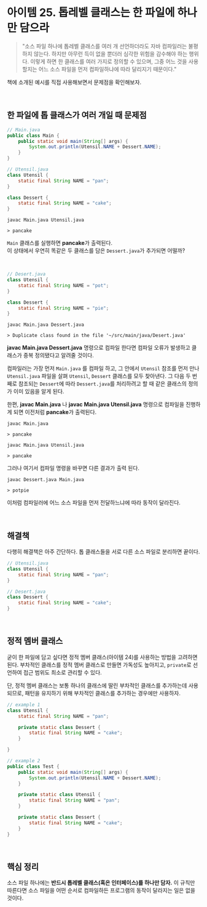 # 아이템 25. 톱레벨 클래스는 한 파일에 하나만 담으라

> "소스 파일 하나에 톱레벨 클래스를 여러 개 선언하더라도 자바 컴파일러는 불평하지 않는다. 
> 하지만 아무런 득이 없을 뿐더러 심각한 위험을 감수해야 하는 행위다.
> 이렇게 하면 한 클래스를 여러 가지로 정의할 수 있으며, 그중 어느 것을 사용할지는 
> 어느 소스 파일을 먼저 컴파일하냐에 따라 달리지기 때문이다."

책에 소개된 예시를 직접 사용해보면서 문제점을 확인해보자.

<br>

## 한 파일에 톱 클래스가 여러 개일 때 문제점
```java
// Main.java
public class Main {
    public static void main(String[] args) {
        System.out.println(Utensil.NAME + Dessert.NAME);
    }
}
```
```java
// Utensil.java
class Utensil {
    static final String NAME = "pan";
}

class Dessert {
    static final String NAME = "cake";
}
```
```
javac Main.java Utensil.java

> pancake
```
`Main` 클래스를 실행하면 **pancake**가 출력된다.  
이 상태에서 우연히 똑같은 두 클래스를 담은 `Dessert.java`가 추가되면 어떨까?

<br>

```java
// Desert.java
class Utensil {
    static final String NAME = "pot";
}

class Dessert {
    static final String NAME = "pie";
}
```
```
javac Main.java Dessert.java

> Duplicate class found in the file '~/src/main/java/Desert.java'
```
**javac Main.java Dessert.java** 명령으로 컴파일 한다면 
컴파일 오류가 발생하고 클래스가 중복 정의됐다고 알려줄 것이다.  
  
컴파일러는 가장 먼저 `Main.java` 를 컴파일 하고, 
그 안에서 `Utensil` 참조를 먼저 만나 `Utensil.java` 파일을 살펴 
`Utensil`, `Dessert` 클래스를 모두 찾아낸다. 그 다음 두 번째로 참조되는 
`Dessert`에 따라 `Dessert.java`를 처리하려고 할 때 같은 클래스의 정의가 이미 있음을 알게 된다.  
  
한편, **javac Main.java** 나 **javac Main.java Utensil.java** 명령으로 
컴파일을 진행하게 되면 이전처럼 **pancake**가 출력된다.

```
javac Main.java

> pancake
```
```
javac Main.java Utensil.java

> pancake
```

그러나 여기서 컴파일 명령을 바꾸면 다른 결과가 출력 된다.

```
javac Dessert.java Main.java

> potpie
```

이처럼 컴파일러에 어느 소스 파일을 먼저 전달하느냐에 따라 동작이 달라진다.

<br>

## 해결책
다행히 해결책은 아주 간단하다. 톱 클래스들을 서로 다른 소스 파일로 분리하면 끝이다. 
```java
// Utensil.java
class Utensil {
    static final String NAME = "pan";
}
```
```java
// Desert.java
class Dessert {
    static final String NAME = "cake";
}
```

<br>

## 정적 멤버 클래스
굳이 한 파일에 담고 싶다면 정적 멤버 클래스(아이템 24)를 사용하는 방법을 고려하면 된다. 
부차적인 클래스를 정적 멤버 클래스로 만들면 가독성도 높아지고, 
`private`로 선언하여 접근 범위도 최소로 관리할 수 있다.  
   
단, 정적 멤버 클래스는 보통 하나의 클래스에 딸린 부차적인 클래스를 추가하는데 사용되므로, 
패턴을 유지하기 위해 부차적인 클래스를 추가하는 경우에만 사용하자.  

```java
// example 1
class Utensil {
    static final String NAME = "pan";

    private static class Dessert {
        static final String NAME = "cake";
    }

}
```
```java
// example 2
public class Test {
    public static void main(String[] args) {
        System.out.println(Utensil.NAME + Dessert.NAME);
    }

    private static class Utensil {
        static final String NAME = "pan";
    }

    private static class Dessert {
        static final String NAME = "cake";
    }
}
```

<br>

## 핵심 정리
소스 파일 하나에는 **반드시 톱레벨 클래스(혹은 인터페이스)를 하나만 담자.** 
이 규칙만 따른다면 소스 파일을 어떤 순서로 컴파일하든 프로그램의 동작이 달라지는 일은 없을 것이다.

